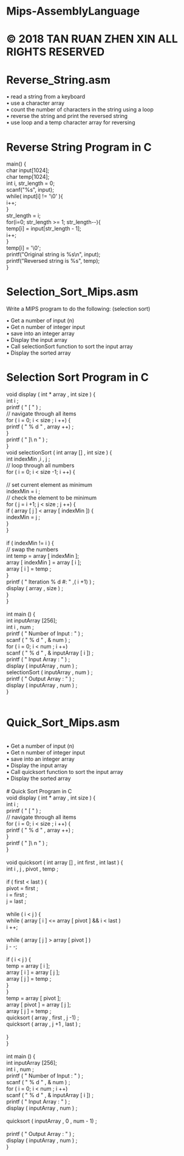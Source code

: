 # Mips-AssemblyLanguage
# © 2018 TAN RUAN ZHEN XIN ALL RIGHTS RESERVED
# Reverse_String.asm

 • read a string from a keyboard<br /> 
 • use a character array<br /> 
 • count the number of characters in the string using a loop<br /> 
 • reverse the string and print the reversed string<br /> 
 • use loop and a temp character array for reversing<br /> 
 
# Reverse String Program in C

main() {<br /> 
  char input[1024];<br /> 
  char temp[1024];<br /> 
  int i, str_length = 0;<br /> 
  scanf("%s", input);<br /> 
  while( input[i] != '\0' ){<br /> 
    i++;<br /> 
  }<br /> 
  str_length = i;<br /> 
  for(i=0; str_length >= 1; str_length--){<br /> 
    temp[i] = input[str_length - 1];<br /> 
    i++;<br /> 
  }<br /> 
  temp[i] = '\0';<br /> 
  printf("Original string is %s\n", input);<br /> 
  printf("Reversed string is %s", temp);<br /> 
}<br /> 

# Selection_Sort_Mips.asm

Write a MIPS program to do the following: (selection sort)<br /> 

• Get a number of input (n)<br /> 
• Get n number of integer input<br /> 
• save into an integer array<br /> 
• Display the input array<br /> 
• Call selectionSort function to sort the input array<br /> 
• Display the sorted array<br /> 

# Selection Sort Program in C

void display ( int * array , int size ) {<br /> 
int i ;<br /> 
printf ( " [ " ) ;<br /> 
// navigate through all items<br /> 
for ( i = 0; i < size ; i ++) {<br /> 
printf ( " % d " , array ++) ;<br /> 
 }<br /> 
printf ( " ]\ n " ) ;<br /> 
 }<br /> 
void selectionSort ( int array [] , int size ) {<br /> 
int indexMin ,i , j ;<br /> 
// loop through all numbers<br /> 
for ( i = 0; i < size -1; i ++) {<br /> 
<br /> 
// set current element as minimum<br /> 
indexMin = i ;<br /> 
// check the element to be minimum<br /> 
for ( j = i +1; j < size ; j ++) {<br /> 
if ( array [ j ] < array [ indexMin ]) {<br /> 
indexMin = j ;<br /> 
}<br /> 
}<br /> 
<br /> 
if ( indexMin != i ) {<br /> 
// swap the numbers<br /> 
int temp = array [ indexMin ];<br /> 
array [ indexMin ] = array [ i ];<br /> 
array [ i ] = temp ;<br /> 
 }<br /> 
printf ( " Iteration % d #: " ,( i +1) ) ;<br /> 
display ( array , size ) ;<br /> 
}<br /> 
}<br /> 
<br /> 
int main () {<br /> 
int inputArray [256];<br /> 
int i , num ;<br /> 
printf ( " Number of Input : " ) ;<br /> 
scanf ( " % d " , & num ) ;<br /> 
for ( i = 0; i < num ; i ++)<br /> 
scanf ( " % d " , & inputArray [ i ]) ;<br /> 
printf ( " Input Array : " ) ;<br /> 
display ( inputArray , num ) ;<br /> 
selectionSort ( inputArray , num ) ;<br /> 
printf ( " Output Array : " ) ;<br /> 
display ( inputArray , num ) ;<br /> 
 }<br /> 
<br /> 
# Quick_Sort_Mips.asm
<br /> 
• Get a number of input (n)<br /> 
• Get n number of integer input<br /> 
• save into an integer array<br /> 
• Display the input array<br /> 
• Call quicksort function to sort the input array<br /> 
• Display the sorted array<br /> 
<br /> 
# Quick Sort Program in C
<br /> 
void display ( int * array , int size ) {<br /> 
int i ;<br /> 
printf ( " [ " ) ;<br /> 
// navigate through all items<br /> 
for ( i = 0; i < size ; i ++) {<br /> 
printf ( " % d " , array ++) ;<br /> 
}<br /> 
printf ( " ]\ n " ) ;<br /> 
}<br /> 
<br /> 
void quicksort ( int array [] , int first , int last ) {<br /> 
int i , j , pivot , temp ;<br /> 
<br /> 
if ( first < last ) {<br /> 
pivot = first ;<br /> 
i = first ;<br /> 
j = last ;<br /> 
<br /> 
while ( i < j ) {<br /> 
while ( array [ i ] <= array [ pivot ] && i < last )<br /> 
i ++;<br /> 
<br /> 
while ( array [ j ] > array [ pivot ] )<br /> 
j - -;<br /> 
<br /> 
if ( i < j ) {<br /> 
temp = array [ i ];<br /> 
array [ i ] = array [ j ];<br /> 
array [ j ] = temp ;<br /> 
 }<br /> 
 }<br /> 
temp = array [ pivot ];<br /> 
array [ pivot ] = array [ j ];<br /> 
array [ j ] = temp ;<br /> 
quicksort ( array , first , j -1) ;<br /> 
quicksort ( array , j +1 , last ) ;<br /> 
<br /> 
 }<br /> 
 }<br /> 
<br /> 
int main () {<br /> 
int inputArray [256];<br /> 
int i , num ;<br /> 
printf ( " Number of Input : " ) ;<br /> 
scanf ( " % d " , & num ) ;<br /> 
for ( i = 0; i < num ; i ++)<br /> 
scanf ( " % d " , & inputArray [ i ]) ;<br /> 
printf ( " Input Array : " ) ;<br /> 
display ( inputArray , num ) ;<br /> 
<br /> 
quicksort ( inputArray , 0 , num - 1) ;<br /> 
<br /> 
printf ( " Output Array : " ) ;<br /> 
display ( inputArray , num ) ;<br /> 
 }<br /> 
